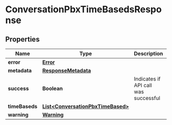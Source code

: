 

# ConversationPbxTimeBasedsResponse


## Properties

| Name | Type | Description | Notes |
|------------ | ------------- | ------------- | -------------|
|**error** | [**Error**](Error.md) |  |  [optional] |
|**metadata** | [**ResponseMetadata**](ResponseMetadata.md) |  |  [optional] |
|**success** | **Boolean** | Indicates if API call was successful |  [optional] |
|**timeBaseds** | [**List&lt;ConversationPbxTimeBased&gt;**](ConversationPbxTimeBased.md) |  |  [optional] |
|**warning** | [**Warning**](Warning.md) |  |  [optional] |



